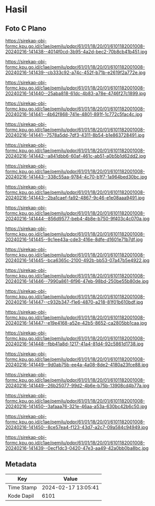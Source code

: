 # Hasil

## Foto C Plano

https://sirekap-obj-formc.kpu.go.id/c1ae/pemilu/pdpr/61/01/18/20/01/6101182001008-20240216-141438--4014f0cd-3b95-4a2d-bec2-70b8cb41b451.jpg

https://sirekap-obj-formc.kpu.go.id/c1ae/pemilu/pdpr/61/01/18/20/01/6101182001008-20240216-141439--cb333c92-a74c-452f-b71b-e2619f2a772e.jpg

https://sirekap-obj-formc.kpu.go.id/c1ae/pemilu/pdpr/61/01/18/20/01/6101182001008-20240216-141440--25aba818-61dc-4b83-a78e-4746f27c1899.jpg

https://sirekap-obj-formc.kpu.go.id/c1ae/pemilu/pdpr/61/01/18/20/01/6101182001008-20240216-141441--4b62f868-741e-4801-891f-1c772c5fac4c.jpg

https://sirekap-obj-formc.kpu.go.id/c1ae/pemilu/pdpr/61/01/18/20/01/6101182001008-20240216-141441--7578a5dd-7df3-4311-8b54-b1e863728491.jpg

https://sirekap-obj-formc.kpu.go.id/c1ae/pemilu/pdpr/61/01/18/20/01/6101182001008-20240216-141442--a841dbb6-60af-461c-ab51-a0b5b1d62dd2.jpg

https://sirekap-obj-formc.kpu.go.id/c1ae/pemilu/pdpr/61/01/18/20/01/6101182001008-20240216-141443--338c55aa-9784-4c70-b1f7-1a964bed30bc.jpg

https://sirekap-obj-formc.kpu.go.id/c1ae/pemilu/pdpr/61/01/18/20/01/6101182001008-20240216-141443--2ba1caef-fa92-4867-9c46-e1e08aaa9491.jpg

https://sirekap-obj-formc.kpu.go.id/c1ae/pemilu/pdpr/61/01/18/20/01/6101182001008-20240216-141444--856d9577-beb4-4b8e-b750-9f403c4c070a.jpg

https://sirekap-obj-formc.kpu.go.id/c1ae/pemilu/pdpr/61/01/18/20/01/6101182001008-20240216-141445--9c1ee43a-cde3-416e-8dfe-d1601e71b7df.jpg

https://sirekap-obj-formc.kpu.go.id/c1ae/pemilu/pdpr/61/01/18/20/01/6101182001008-20240216-141445--bca6365c-2100-492b-bb53-07a47b5e4922.jpg

https://sirekap-obj-formc.kpu.go.id/c1ae/pemilu/pdpr/61/01/18/20/01/6101182001008-20240216-141446--7990a861-6f96-47eb-98bd-250be55b80de.jpg

https://sirekap-obj-formc.kpu.go.id/c1ae/pemilu/pdpr/61/01/18/20/01/6101182001008-20240216-141447--c932b347-f1e6-4870-a218-81f01b610bdf.jpg

https://sirekap-obj-formc.kpu.go.id/c1ae/pemilu/pdpr/61/01/18/20/01/6101182001008-20240216-141447--e19e4168-a52e-42b5-8652-ca2805bb1caa.jpg

https://sirekap-obj-formc.kpu.go.id/c1ae/pemilu/pdpr/61/01/18/20/01/6101182001008-20240216-141448--fbb41a8d-1217-41a4-81d4-92c5861d1738.jpg

https://sirekap-obj-formc.kpu.go.id/c1ae/pemilu/pdpr/61/01/18/20/01/6101182001008-20240216-141449--9d0ab75b-ee4a-4a08-8de2-4180a23fce88.jpg

https://sirekap-obj-formc.kpu.go.id/c1ae/pemilu/pdpr/61/01/18/20/01/6101182001008-20240216-141449--26b25077-99d2-4b6e-b75b-13908cd4b77a.jpg

https://sirekap-obj-formc.kpu.go.id/c1ae/pemilu/pdpr/61/01/18/20/01/6101182001008-20240216-141450--3afaaa76-321e-46aa-a53a-630bc42b6c50.jpg

https://sirekap-obj-formc.kpu.go.id/c1ae/pemilu/pdpr/61/01/18/20/01/6101182001008-20240216-141450--8ce57ea4-f123-43d7-a2c7-09a584c94949.jpg

https://sirekap-obj-formc.kpu.go.id/c1ae/pemilu/pdpr/61/01/18/20/01/6101182001008-20240216-141439--0ecf1dc3-0420-47e3-aa49-42a0bb0ba8bc.jpg


## Metadata

| Key        | Value               |
| ---------- | ------------------- |
| Time Stamp | 2024-02-17 13:05:41 |
| Kode Dapil | 6101                |



